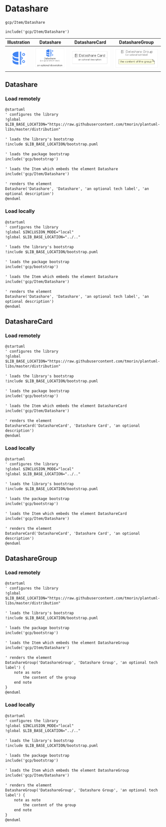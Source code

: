 # Datashare


```text
gcp/Item/Datashare
```

```text
include('gcp/Item/Datashare')
```



| Illustration | Datashare | DatashareCard | DatashareGroup |
| :---: | :---: | :---: | :---: |
| ![illustration for Illustration](../../gcp/Item/Datashare.png) | ![illustration for Datashare](../../gcp/Item/Datashare.Local.png) | ![illustration for DatashareCard](../../gcp/Item/DatashareCard.Local.png) | ![illustration for DatashareGroup](../../gcp/Item/DatashareGroup.Local.png) |




## Datashare

### Load remotely
```plantuml
@startuml
' configures the library
!global $LIB_BASE_LOCATION="https://raw.githubusercontent.com/tmorin/plantuml-libs/master/distribution"

' loads the library's bootstrap
!include $LIB_BASE_LOCATION/bootstrap.puml

' loads the package bootstrap
include('gcp/bootstrap')

' loads the Item which embeds the element Datashare
include('gcp/Item/Datashare')

' renders the element
Datashare('Datashare', 'Datashare', 'an optional tech label', 'an optional description')
@enduml
```

### Load locally
```plantuml
@startuml
' configures the library
!global $INCLUSION_MODE="local"
!global $LIB_BASE_LOCATION="../.."

' loads the library's bootstrap
!include $LIB_BASE_LOCATION/bootstrap.puml

' loads the package bootstrap
include('gcp/bootstrap')

' loads the Item which embeds the element Datashare
include('gcp/Item/Datashare')

' renders the element
Datashare('Datashare', 'Datashare', 'an optional tech label', 'an optional description')
@enduml
```

## DatashareCard

### Load remotely
```plantuml
@startuml
' configures the library
!global $LIB_BASE_LOCATION="https://raw.githubusercontent.com/tmorin/plantuml-libs/master/distribution"

' loads the library's bootstrap
!include $LIB_BASE_LOCATION/bootstrap.puml

' loads the package bootstrap
include('gcp/bootstrap')

' loads the Item which embeds the element DatashareCard
include('gcp/Item/Datashare')

' renders the element
DatashareCard('DatashareCard', 'Datashare Card', 'an optional description')
@enduml
```

### Load locally
```plantuml
@startuml
' configures the library
!global $INCLUSION_MODE="local"
!global $LIB_BASE_LOCATION="../.."

' loads the library's bootstrap
!include $LIB_BASE_LOCATION/bootstrap.puml

' loads the package bootstrap
include('gcp/bootstrap')

' loads the Item which embeds the element DatashareCard
include('gcp/Item/Datashare')

' renders the element
DatashareCard('DatashareCard', 'Datashare Card', 'an optional description')
@enduml
```

## DatashareGroup

### Load remotely
```plantuml
@startuml
' configures the library
!global $LIB_BASE_LOCATION="https://raw.githubusercontent.com/tmorin/plantuml-libs/master/distribution"

' loads the library's bootstrap
!include $LIB_BASE_LOCATION/bootstrap.puml

' loads the package bootstrap
include('gcp/bootstrap')

' loads the Item which embeds the element DatashareGroup
include('gcp/Item/Datashare')

' renders the element
DatashareGroup('DatashareGroup', 'Datashare Group', 'an optional tech label') {
    note as note
        the content of the group
    end note
}
@enduml
```

### Load locally
```plantuml
@startuml
' configures the library
!global $INCLUSION_MODE="local"
!global $LIB_BASE_LOCATION="../.."

' loads the library's bootstrap
!include $LIB_BASE_LOCATION/bootstrap.puml

' loads the package bootstrap
include('gcp/bootstrap')

' loads the Item which embeds the element DatashareGroup
include('gcp/Item/Datashare')

' renders the element
DatashareGroup('DatashareGroup', 'Datashare Group', 'an optional tech label') {
    note as note
        the content of the group
    end note
}
@enduml
```

